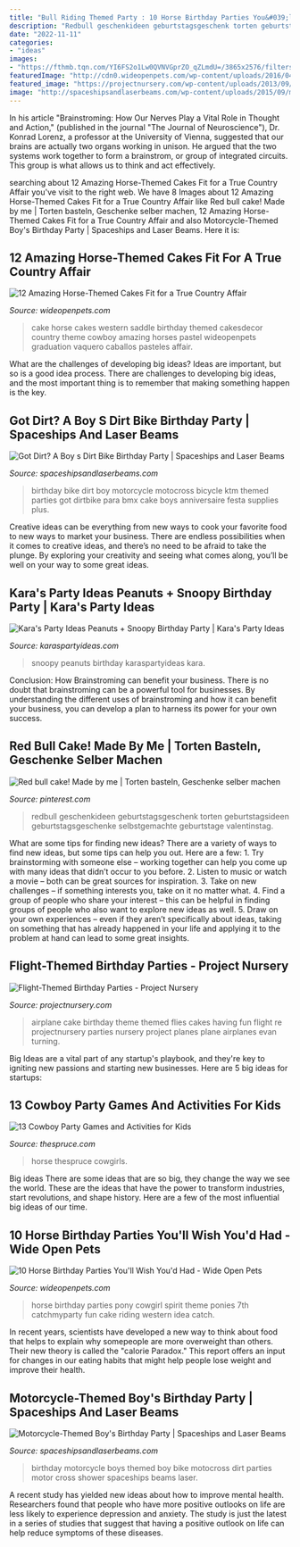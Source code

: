 ```yaml
---
title: "Bull Riding Themed Party : 10 Horse Birthday Parties You&#039;ll Wish You&#039;d Had"
description: "Redbull geschenkideen geburtstagsgeschenk torten geburtstagsideen geburtstagsgeschenke selbstgemachte geburtstage valentinstag"
date: "2022-11-11"
categories:
- "ideas"
images:
- "https://fthmb.tqn.com/YI6FS2o1Lw0QVNVGprZO_qZLmdU=/3865x2576/filters:fill(auto,1)/boys-playing-cowboys-in-a-garden-144828906-57d195973df78c71b6334929.jpg"
featuredImage: "http://cdn0.wideopenpets.com/wp-content/uploads/2016/04/cake-8.jpg"
featured_image: "https://projectnursery.com/wp-content/uploads/2013/09/Airplane-Cake.jpg"
image: "http://spaceshipsandlaserbeams.com/wp-content/uploads/2015/09/motorcycle-birthday-party-ideas-boys.jpg-2.jpg"
---
```



In his article "Brainstroming: How Our Nerves Play a Vital Role in Thought and Action," (published in the journal "The Journal of Neuroscience"), Dr. Konrad Lorenz, a professor at the University of Vienna, suggested that our brains are actually two organs working in unison. He argued that the two systems work together to form a brainstrom, or group of integrated circuits. This group is what allows us to think and act effectively.

	

		
searching about 12 Amazing Horse-Themed Cakes Fit for a True Country Affair you've visit to the right web. We have 8 Images about 12 Amazing Horse-Themed Cakes Fit for a True Country Affair like Red bull cake! Made by me | Torten basteln, Geschenke selber machen, 12 Amazing Horse-Themed Cakes Fit for a True Country Affair and also Motorcycle-Themed Boy&#039;s Birthday Party | Spaceships and Laser Beams. Here it is:
		
    
## 12 Amazing Horse-Themed Cakes Fit For A True Country Affair

<img loading=lazy src="http://cdn0.wideopenpets.com/wp-content/uploads/2016/04/cake-8.jpg" onerror="this.onerror=null;this.src='https://tse1.mm.bing.net/th?id=OIP.A1VpDXG85EU0xsWqCf74AQHaJ4&amp;pid=15.1';" alt="12 Amazing Horse-Themed Cakes Fit for a True Country Affair">

_Source: wideopenpets.com_

>cake horse cakes western saddle birthday themed cakesdecor country theme cowboy amazing horses pastel wideopenpets graduation vaquero caballos pasteles affair. 

	

What are the challenges of developing big ideas?
Ideas are important, but so is a good idea process. There are challenges to developing big ideas, and the most important thing is to remember that making something happen is the key.

    
## Got Dirt? A Boy S Dirt Bike Birthday Party | Spaceships And Laser Beams

<img loading=lazy src="https://spaceshipsandlaserbeams.com/wp-content/uploads/2015/09/dirt-bike-birthday-party-ideas.jpg" onerror="this.onerror=null;this.src='https://tse3.mm.bing.net/th?id=OIP.NiHNz_h--5_9SAYwVLI17AHaLH&amp;pid=15.1';" alt="Got Dirt? A Boy s Dirt Bike Birthday Party | Spaceships and Laser Beams">

_Source: spaceshipsandlaserbeams.com_

>birthday bike dirt boy motorcycle motocross bicycle ktm themed parties got dirtbike para bmx cake boys anniversaire festa supplies plus. 

	

Creative ideas can be everything from new ways to cook your favorite food to new ways to market your business. There are endless possibilities when it comes to creative ideas, and there’s no need to be afraid to take the plunge. By exploring your creativity and seeing what comes along, you’ll be well on your way to some great ideas.

    
## Kara&#039;s Party Ideas Peanuts + Snoopy Birthday Party | Kara&#039;s Party Ideas

<img loading=lazy src="https://karaspartyideas.com/wp-content/uploads/2017/06/Peanuts-Snoopy-Birthday-Party-via-Karas-Party-Ideas-KarasPartyIdeas.com35.jpeg" onerror="this.onerror=null;this.src='https://tse2.mm.bing.net/th?id=OIP.Y46ob5NF6w3Y3HV2QAzWPQHaLH&amp;pid=15.1';" alt="Kara&#039;s Party Ideas Peanuts + Snoopy Birthday Party | Kara&#039;s Party Ideas">

_Source: karaspartyideas.com_

>snoopy peanuts birthday karaspartyideas kara. 

	

Conclusion: How Brainstroming can benefit your business.
There is no doubt that brainstroming can be a powerful tool for businesses. By understanding the different uses of brainstroming and how it can benefit your business, you can develop a plan to harness its power for your own success.

    
## Red Bull Cake! Made By Me | Torten Basteln, Geschenke Selber Machen

<img loading=lazy src="https://i.pinimg.com/736x/6e/57/0a/6e570aa148b348f9394224abcfafa020--red-bull.jpg" onerror="this.onerror=null;this.src='https://tse4.mm.bing.net/th?id=OIP.KOoBZ5-3WjJNZdWt6Wb-rAHaJ3&amp;pid=15.1';" alt="Red bull cake! Made by me | Torten basteln, Geschenke selber machen">

_Source: pinterest.com_

>redbull geschenkideen geburtstagsgeschenk torten geburtstagsideen geburtstagsgeschenke selbstgemachte geburtstage valentinstag. 

	

What are some tips for finding new ideas?
There are a variety of ways to find new ideas, but some tips can help you out. Here are a few: 1. Try brainstorming with someone else – working together can help you come up with many ideas that didn’t occur to you before. 2. Listen to music or watch a movie – both can be great sources for inspiration. 3. Take on new challenges – if something interests you, take on it no matter what. 4. Find a group of people who share your interest – this can be helpful in finding groups of people who also want to explore new ideas as well. 5. Draw on your own experiences – even if they aren’t specifically about ideas, taking on something that has already happened in your life and applying it to the problem at hand can lead to some great insights.

    
## Flight-Themed Birthday Parties - Project Nursery

<img loading=lazy src="https://projectnursery.com/wp-content/uploads/2013/09/Airplane-Cake.jpg" onerror="this.onerror=null;this.src='https://tse4.mm.bing.net/th?id=OIP.C-wBV__mW00JBtCJq50XBgHaLH&amp;pid=15.1';" alt="Flight-Themed Birthday Parties - Project Nursery">

_Source: projectnursery.com_

>airplane cake birthday theme themed flies cakes having fun flight re projectnursery parties nursery project planes plane airplanes evan turning. 

	

Big Ideas are a vital part of any startup's playbook, and they're key to igniting new passions and starting new businesses. Here are 5 big ideas for startups: 

    
## 13 Cowboy Party Games And Activities For Kids

<img loading=lazy src="https://fthmb.tqn.com/YI6FS2o1Lw0QVNVGprZO_qZLmdU=/3865x2576/filters:fill(auto,1)/boys-playing-cowboys-in-a-garden-144828906-57d195973df78c71b6334929.jpg" onerror="this.onerror=null;this.src='https://tse2.mm.bing.net/th?id=OIP.OT5v4WbaXLu2MXZNdlnzsgHaE7&amp;pid=15.1';" alt="13 Cowboy Party Games and Activities for Kids">

_Source: thespruce.com_

>horse thespruce cowgirls. 

	

Big ideas
There are some ideas that are so big, they change the way we see the world. These are the ideas that have the power to transform industries, start revolutions, and shape history. Here are a few of the most influential big ideas of our time.

    
## 10 Horse Birthday Parties You&#039;ll Wish You&#039;d Had - Wide Open Pets

<img loading=lazy src="http://cdn0.wideopenpets.com/wp-content/uploads/2016/04/party-2.jpg" onerror="this.onerror=null;this.src='https://tse2.mm.bing.net/th?id=OIP.9xOtogZumMQVSqv4UiIy_AHaLG&amp;pid=15.1';" alt="10 Horse Birthday Parties You&#039;ll Wish You&#039;d Had - Wide Open Pets">

_Source: wideopenpets.com_

>horse birthday parties pony cowgirl spirit theme ponies 7th catchmyparty fun cake riding western idea catch. 

	

In recent years, scientists have developed a new way to think about food that helps to explain why somepeople are more overweight than others. Their new theory is called the "calorie Paradox." This report offers an input for changes in our eating habits that might help people lose weight and improve their health.

    
## Motorcycle-Themed Boy&#039;s Birthday Party | Spaceships And Laser Beams

<img loading=lazy src="http://spaceshipsandlaserbeams.com/wp-content/uploads/2015/09/motorcycle-birthday-party-ideas-boys.jpg-2.jpg" onerror="this.onerror=null;this.src='https://tse3.mm.bing.net/th?id=OIP.WhYAXEV4D3hCwK6eCzdW2AHaLH&amp;pid=15.1';" alt="Motorcycle-Themed Boy&#039;s Birthday Party | Spaceships and Laser Beams">

_Source: spaceshipsandlaserbeams.com_

>birthday motorcycle boys themed boy bike motocross dirt parties motor cross shower spaceships beams laser. 

	

A recent study has yielded new ideas about how to improve mental health. Researchers found that people who have more positive outlooks on life are less likely to experience depression and anxiety. The study is just the latest in a series of studies that suggest that having a positive outlook on life can help reduce symptoms of these diseases.

